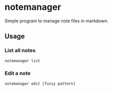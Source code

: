 # notemanager


Simple program to manage note files in markdown.

## Usage
### List all notes
```bash
notemanager list
```
### Edit a note
```bash
notemanager edit [fuzzy pattern]
```